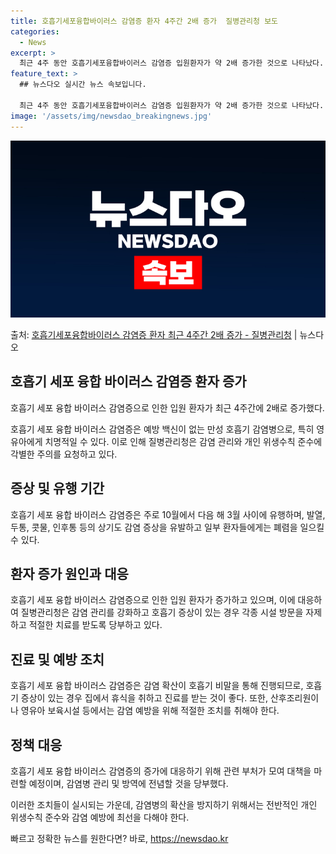 ```yaml
---
title: 호흡기세포융합바이러스 감염증 환자 4주간 2배 증가  질병관리청 보도
categories:
  - News
excerpt: >
  최근 4주 동안 호흡기세포융합바이러스 감염증 입원환자가 약 2배 증가한 것으로 나타났다. 예방 백신이 따로 …
feature_text: >
  ## 뉴스다오 실시간 뉴스 속보입니다.

  최근 4주 동안 호흡기세포융합바이러스 감염증 입원환자가 약 2배 증가한 것으로 나타났다. 예방 백신이 따로 …
image: '/assets/img/newsdao_breakingnews.jpg'
---
```


![뉴스다오 속보](/assets/img/newsdao_breakingnews.jpg)

<p>출처: <a href="https://newsdao.kr/2867" rel="dofollow">호흡기세포융합바이러스 감염증 환자 최근 4주간 2배 증가 - 질병관리청</a> | 뉴스다오</p>

<h2 data-ke-size="size26">호흡기 세포 융합 바이러스 감염증 환자 증가</h2>
<p data-ke-size="size16">호흡기 세포 융합 바이러스 감염증으로 인한 입원 환자가 최근 4주간에 2배로 증가했다.</p>

호흡기 세포 융합 바이러스 감염증은 예방 백신이 없는 만성 호흡기 감염병으로, 특히 영유아에게 치명적일 수 있다. 이로 인해 질병관리청은 감염 관리와 개인 위생수칙 준수에 각별한 주의를 요청하고 있다.

<h2 data-ke-size="size26">증상 및 유행 기간</h2>
<p data-ke-size="size16">호흡기 세포 융합 바이러스 감염증은 주로 10월에서 다음 해 3월 사이에 유행하며, 발열, 두통, 콧물, 인후통 등의 상기도 감염 증상을 유발하고 일부 환자들에게는 폐렴을 일으킬 수 있다.</p>

<h2 data-ke-size="size26">환자 증가 원인과 대응</h2>
<p data-ke-size="size16">호흡기 세포 융합 바이러스 감염증으로 인한 입원 환자가 증가하고 있으며, 이에 대응하여 질병관리청은 감염 관리를 강화하고 호흡기 증상이 있는 경우 각종 시설 방문을 자제하고 적절한 치료를 받도록 당부하고 있다.</p>

<h2 data-ke-size="size26">진료 및 예방 조치</h2>
<p data-ke-size="size16">호흡기 세포 융합 바이러스 감염증은 감염 확산이 호흡기 비말을 통해 진행되므로, 호흡기 증상이 있는 경우 집에서 휴식을 취하고 진료를 받는 것이 좋다. 또한, 산후조리원이나 영유아 보육시설 등에서는 감염 예방을 위해 적절한 조치를 취해야 한다.</p>

<h2 data-ke-size="size26">정책 대응</h2>
<p data-ke-size="size16">호흡기 세포 융합 바이러스 감염증의 증가에 대응하기 위해 관련 부처가 모여 대책을 마련할 예정이며, 감염병 관리 및 방역에 전념할 것을 당부했다.</p>

이러한 조치들이 실시되는 가운데, 감염병의 확산을 방지하기 위해서는 전반적인 개인 위생수칙 준수와 감염 예방에 최선을 다해야 한다. 

빠르고 정확한 뉴스를 원한다면? 바로, <a href="https://newsdao.kr" rel="dofollow">https://newsdao.kr</a>


    
